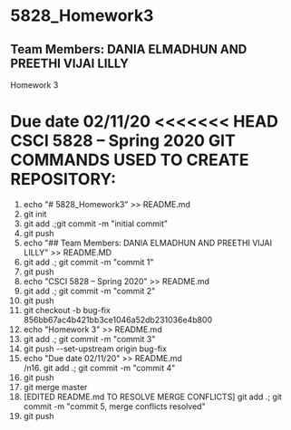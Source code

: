 # 5828_Homework3
## Team Members: DANIA ELMADHUN AND PREETHI VIJAI LILLY
Homework 3

Due date 02/11/20
<<<<<<< HEAD
CSCI 5828 – Spring 2020
GIT COMMANDS USED TO CREATE REPOSITORY:
=======

1. echo "# 5828_Homework3" >> README.md<br>
2. git init<br>
3. git add .;git commit -m "initial commit"<br>
4. git push<br>
5. echo "## Team Members: DANIA ELMADHUN AND PREETHI VIJAI LILLY" >> README.MD<br>
6. git add .; git commit -m "commit 1"<br>
7. git push<br>
8. echo "CSCI 5828 – Spring 2020" >> README.md<br>
9. git add .; git commit -m "commit 2"<br>
10. git push<br>
11. git checkout -b bug-fix 856bb67ac4b421bb3ce1046a52db231036e4b800<br>
12. echo "Homework 3" >> README.md<br>
13. git add .; git commit -m "commit 3"<br>
14. git push --set-upstream origin bug-fix<br>
15. echo "Due date 02/11/20" >> README.md<br>/n16. git add .; git commit -m "commit 4"<br>
17. git push<br>
18. git merge master<br>
19. [EDITED README.md TO RESOLVE MERGE CONFLICTS] git add .; git commit -m "commit 5, merge conflicts resolved"<br>
20. git push
